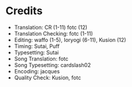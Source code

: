Credits
=======
* Translation: CR (1-11) fotc (12)
* Translation Checking: fotc (1-11)
* Editing: waffo (1-5), Ioryogi (6-11), Kusion (12)
* Timing: Sutai, Puff
* Typesetting: Sutai
* Song Translation: fotc
* Song Typesetting: cardslash02 
* Encoding: jacques
* Quality Check: Kusion, fotc
